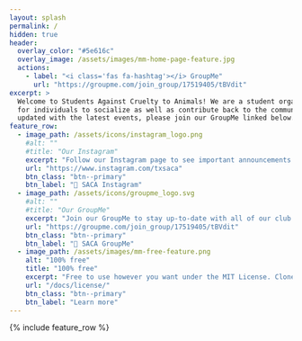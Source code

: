 ```yaml
---
layout: splash
permalink: /
hidden: true
header:
  overlay_color: "#5e616c"
  overlay_image: /assets/images/mm-home-page-feature.jpg
  actions:
    - label: "<i class='fas fa-hashtag'></i> GroupMe"
      url: "https://groupme.com/join_group/17519405/tBVdit"
excerpt: >
  Welcome to Students Against Cruelty to Animals! We are a student organization at UT Austin that provides a space
  for individuals to socialize as well as contribute back to the community by advocating for veganism. To join and stay
  updated with the latest events, please join our GroupMe linked below.<br />
feature_row:
  - image_path: /assets/icons/instagram_logo.png
    #alt: ""
    #title: "Our Instagram"
    excerpt: "Follow our Instagram page to see important announcements!"
    url: "https://www.instagram.com/txsaca"
    btn_class: "btn--primary"
    btn_label: "🔗 SACA Instagram"
  - image_path: /assets/icons/groupme_logo.svg
    #alt: ""
    #title: "Our GroupMe"
    excerpt: "Join our GroupMe to stay up-to-date with all of our club details!"
    url: "https://groupme.com/join_group/17519405/tBVdit"
    btn_class: "btn--primary"
    btn_label: "🔗 SACA GroupMe"
  - image_path: /assets/images/mm-free-feature.png
    alt: "100% free"
    title: "100% free"
    excerpt: "Free to use however you want under the MIT License. Clone it, fork it, customize it... whatever!"
    url: "/docs/license/"
    btn_class: "btn--primary"
    btn_label: "Learn more"      
---
```


{% include feature_row %}